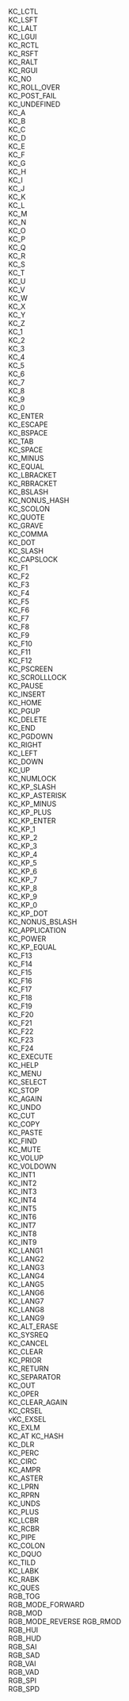 
KC_LCTL  
KC_LSFT  
KC_LALT  
KC_LGUI  
KC_RCTL  
KC_RSFT  
KC_RALT  
KC_RGUI  
KC_NO  
KC_ROLL_OVER  
KC_POST_FAIL  
KC_UNDEFINED  
KC_A  
KC_B  
KC_C  
KC_D  
KC_E  
KC_F  
KC_G  
KC_H  
KC_I  
KC_J  
KC_K  
KC_L  
KC_M  
KC_N  
KC_O  
KC_P  
KC_Q  
KC_R  
KC_S  
KC_T  
KC_U  
KC_V  
KC_W  
KC_X  
KC_Y  
KC_Z  
KC_1  
KC_2  
KC_3  
KC_4  
KC_5  
KC_6  
KC_7  
KC_8  
KC_9  
KC_0  
KC_ENTER  
KC_ESCAPE  
KC_BSPACE  
KC_TAB  
KC_SPACE  
KC_MINUS  
KC_EQUAL  
KC_LBRACKET  
KC_RBRACKET  
KC_BSLASH  
KC_NONUS_HASH  
KC_SCOLON  
KC_QUOTE  
KC_GRAVE  
KC_COMMA  
KC_DOT  
KC_SLASH  
KC_CAPSLOCK  
KC_F1  
KC_F2  
KC_F3  
KC_F4  
KC_F5  
KC_F6  
KC_F7  
KC_F8  
KC_F9  
KC_F10  
KC_F11  
KC_F12  
KC_PSCREEN  
KC_SCROLLLOCK  
KC_PAUSE  
KC_INSERT  
KC_HOME  
KC_PGUP  
KC_DELETE  
KC_END  
KC_PGDOWN  
KC_RIGHT  
KC_LEFT  
KC_DOWN  
KC_UP  
KC_NUMLOCK  
KC_KP_SLASH  
KC_KP_ASTERISK  
KC_KP_MINUS  
KC_KP_PLUS  
KC_KP_ENTER  
KC_KP_1  
KC_KP_2  
KC_KP_3  
KC_KP_4  
KC_KP_5  
KC_KP_6  
KC_KP_7  
KC_KP_8  
KC_KP_9  
KC_KP_0  
KC_KP_DOT  
KC_NONUS_BSLASH  
KC_APPLICATION  
KC_POWER  
KC_KP_EQUAL  
KC_F13  
KC_F14  
KC_F15  
KC_F16  
KC_F17  
KC_F18  
KC_F19  
KC_F20  
KC_F21  
KC_F22  
KC_F23  
KC_F24  
KC_EXECUTE  
KC_HELP  
KC_MENU  
KC_SELECT  
KC_STOP  
KC_AGAIN  
KC_UNDO  
KC_CUT  
KC_COPY  
KC_PASTE  
KC_FIND  
KC_MUTE  
KC_VOLUP  
KC_VOLDOWN  
KC_INT1  
KC_INT2  
KC_INT3  
KC_INT4  
KC_INT5  
KC_INT6  
KC_INT7  
KC_INT8  
KC_INT9  
KC_LANG1    
KC_LANG2  
KC_LANG3  
KC_LANG4  
KC_LANG5  
KC_LANG6  
KC_LANG7  
KC_LANG8  
KC_LANG9  
KC_ALT_ERASE  
KC_SYSREQ  
KC_CANCEL  
KC_CLEAR  
KC_PRIOR  
KC_RETURN  
KC_SEPARATOR  
KC_OUT     
KC_OPER  
KC_CLEAR_AGAIN  
KC_CRSEL  
vKC_EXSEL  
KC_EXLM  
KC_AT
KC_HASH  
KC_DLR   
KC_PERC  
KC_CIRC  
KC_AMPR   
KC_ASTER   
KC_LPRN   
KC_RPRN  
KC_UNDS  
KC_PLUS  
KC_LCBR  
KC_RCBR  
KC_PIPE   
KC_COLON  
KC_DQUO  
KC_TILD  
KC_LABK  
KC_RABK  
KC_QUES  
RGB_TOG  
RGB_MODE_FORWARD  
RGB_MOD  
RGB_MODE_REVERSE
RGB_RMOD   
RGB_HUI   
RGB_HUD    
RGB_SAI    
RGB_SAD    
RGB_VAI    
RGB_VAD  
RGB_SPI  
RGB_SPD  

